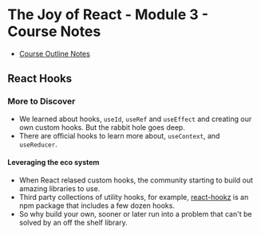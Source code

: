 # The Joy of React - Module 3 - Course Notes

- [Course Outline Notes](../course-notes.md)

## React Hooks

### More to Discover

- We learned about hooks, `useId`, `useRef` and `useEffect` and creating our own custom hooks. But the rabbit hole goes deep.
- There are official hooks to learn more about, `useContext`, and `useReducer`.

#### Leveraging the eco system

- When React relased custom hooks, the community starting to build out amazing libraries to use.
- Third party collections of utility hooks, for example, [react-hookz](https://github.com/react-hookz/web) is an npm package that includes a few dozen hooks.
- So why build your own, sooner or later run into a problem that can't be solved by an off the shelf library.
